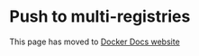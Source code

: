 # Push to multi-registries

This page has moved to [Docker Docs website](https://docs.docker.com/build/ci/github-actions/examples/#push-to-multi-registries)
